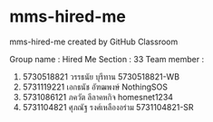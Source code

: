 # mms-hired-me
mms-hired-me created by GitHub Classroom

Group name : Hired Me
Section : 33
Team member :
1. 5730518821   วรรธนัย บุรีทาน      5730518821-WB
2. 5731119221   เอกธนัช อัฑฒพงษ์    NothingSOS
3. 5731086121   ภควัต ลีลาคหกิจ  homesnet1234
4. 5731104821   ศุภณัฐ รงศ์เหลืองอร่าม  5731104821-SR

